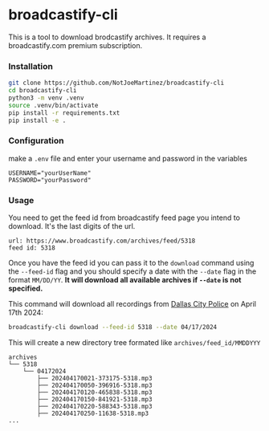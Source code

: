 # broadcastify-cli
This is a tool to download brodcastify archives. It requires a broadcastify.com
premium subscription.


### Installation 
```bash
git clone https://github.com/NotJoeMartinez/broadcastify-cli
cd broadcastify-cli
python3 -m venv .venv
source .venv/bin/activate
pip install -r requirements.txt
pip install -e .
```


### Configuration
make a `.env` file and enter your username and password in the variables
```
USERNAME="yourUserName"
PASSWORD="yourPassword"
```

### Usage

You need to get the feed id from broadcastify feed page you intend to download.
It's the last digits of the url.
```
url: https://www.broadcastify.com/archives/feed/5318
feed id: 5318 
```

Once you have the feed id you can pass it to the `download` command using the 
`--feed-id` flag and you should specify a date with the `--date` flag in the 
format `MM/DD/YY`. **It will download all available archives if `--date` is not
specified.** 

This command will download all recordings from [Dallas City Police](https://www.broadcastify.com/archives/feed/5318) on April 17th 2024:
```bash
broadcastify-cli download --feed-id 5318 --date 04/17/2024
```

This will create a new directory tree formated like `archives/feed_id/MMDDYYY`

```
archives
└── 5318
    └── 04172024
        ├── 202404170021-373175-5318.mp3
        ├── 202404170050-396916-5318.mp3
        ├── 202404170120-465838-5318.mp3
        ├── 202404170150-841921-5318.mp3
        ├── 202404170220-588343-5318.mp3
        ├── 202404170250-11638-5318.mp3
...
```

